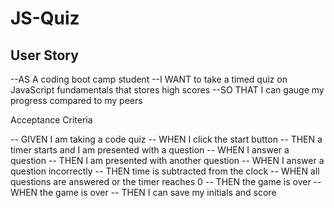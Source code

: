 # JS-Quiz

## User Story

--AS A coding boot camp student
--I WANT to take a timed quiz on JavaScript fundamentals that stores high scores
--SO THAT I can gauge my progress compared to my peers

Acceptance Criteria

-- GIVEN I am taking a code quiz
-- WHEN I click the start button
-- THEN a timer starts and I am presented with a question
-- WHEN I answer a question
-- THEN I am presented with another question
-- WHEN I answer a question incorrectly
-- THEN time is subtracted from the clock
-- WHEN all questions are answered or the timer reaches 0
-- THEN the game is over
-- WHEN the game is over
-- THEN I can save my initials and score

